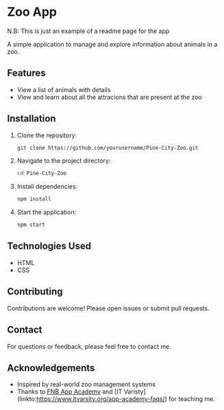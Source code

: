 # Zoo App

N.B: This is just an example of a readme page for the app

A simple application to manage and explore information about animals in a zoo.

## Features

- View a list of animals with details
- View and learn about all the attracions that are present at the zoo

## Installation

1. Clone the repository:
    ```bash
    git clone https://github.com/yourusername/Pine-City-Zoo.git
    ```
2. Navigate to the project directory:
    ```bash
    cd Pine-City-Zoo
    ```
3. Install dependencies:
    ```bash
    npm install
    ```
4. Start the application:
    ```bash
    npm start
    ```

## Technologies Used

- HTML
- CSS

## Contributing

Contributions are welcome! Please open issues or submit pull requests.

## Contact

For questions or feedback, please feel free to contact me.

## Acknowledgements

- Inspired by real-world zoo management systems
- Thanks to [FNB App Academy](linkto:https://appoftheyear.co.za/) and [IT Varisty] (linkto:https://www.itvarsity.org/app-academy-faqs/) for teaching me.
